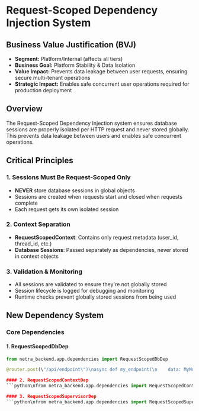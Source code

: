 # Request-Scoped Dependency Injection System

## Business Value Justification (BVJ)
- **Segment:** Platform/Internal (affects all tiers)  
- **Business Goal:** Platform Stability & Data Isolation
- **Value Impact:** Prevents data leakage between user requests, ensuring secure multi-tenant operations
- **Strategic Impact:** Enables safe concurrent user operations required for production deployment

## Overview

The Request-Scoped Dependency Injection system ensures database sessions are properly isolated per HTTP request and never stored globally. This prevents data leakage between users and enables safe concurrent operations.

## Critical Principles

### 1. Sessions Must Be Request-Scoped Only
- **NEVER** store database sessions in global objects
- Sessions are created when requests start and closed when requests complete
- Each request gets its own isolated session

### 2. Context Separation  
- **RequestScopedContext**: Contains only request metadata (user_id, thread_id, etc.)
- **Database Sessions**: Passed separately as dependencies, never stored in context objects

### 3. Validation & Monitoring
- All sessions are validated to ensure they're not globally stored
- Session lifecycle is logged for debugging and monitoring
- Runtime checks prevent globally stored sessions from being used

## New Dependency System

### Core Dependencies

#### 1. RequestScopedDbDep
```python
from netra_backend.app.dependencies import RequestScopedDbDep

@router.post(\"/api/endpoint\")\nasync def my_endpoint(\n    data: MyModel,\n    db: RequestScopedDbDep  # Auto-managed session lifecycle\n) -> Dict[str, Any]:\n    # Session is automatically created and closed\n    result = await db.execute(text(\"SELECT * FROM table\"))\n    return {\"data\": result.fetchall()}\n```

#### 2. RequestScopedContextDep
```python\nfrom netra_backend.app.dependencies import RequestScopedContextDep\n\n@router.post(\"/api/endpoint\")\nasync def my_endpoint(\n    data: MyModel,\n    context: RequestScopedContextDep  # Request metadata only\n) -> Dict[str, Any]:\n    # Context contains user_id, thread_id, run_id, etc.\n    # NO database sessions stored here\n    logger.info(f\"Processing request for user {context.user_id}\")\n    return {\"user_id\": context.user_id}\n```

#### 3. RequestScopedSupervisorDep
```python\nfrom netra_backend.app.dependencies import RequestScopedSupervisorDep\n\n@router.post(\"/api/agent/run\")\nasync def run_agent(\n    request: AgentRequest,\n    supervisor: RequestScopedSupervisorDep  # Isolated supervisor with request-scoped session\n) -> Dict[str, Any]:\n    # Supervisor has access to request-scoped session via session factory\n    # Session is automatically closed when request completes\n    await supervisor.run(request.query, request.id)\n    return {\"status\": \"started\"}\n```\n\n## Migration Guide\n\n### From Legacy to Request-Scoped Dependencies\n\n#### Before (Legacy - DEPRECATED)\n```python\n@router.post(\"/legacy/endpoint\")\nasync def legacy_endpoint(\n    data: MyModel,\n    supervisor: Supervisor = Depends(get_agent_supervisor),  # Global supervisor\n    db: AsyncSession = Depends(get_db_dependency)  # Basic session\n) -> Dict[str, Any]:\n    # PROBLEM: supervisor is global, may have stored sessions\n    # PROBLEM: no validation that session is request-scoped\n    pass\n```\n\n#### After (Request-Scoped - PREFERRED)\n```python\n@router.post(\"/v2/endpoint\")\nasync def request_scoped_endpoint(\n    data: MyModel,\n    context: RequestScopedContextDep,  # Request metadata\n    supervisor: RequestScopedSupervisorDep,  # Isolated supervisor\n    db: RequestScopedDbDep  # Validated request-scoped session\n) -> Dict[str, Any]:\n    # ✓ supervisor is created fresh for this request\n    # ✓ db session is validated as request-scoped\n    # ✓ context contains no stored sessions\n    # ✓ all resources automatically cleaned up\n    pass\n```\n\n### Migration Steps\n\n1. **Add new v2 routes** alongside existing routes\n2. **Update imports** to include new dependency types\n3. **Replace legacy dependencies** with request-scoped equivalents\n4. **Add session_scoped: true** to response for tracking\n5. **Test both versions** during transition period\n6. **Remove legacy routes** after validation\n\n## Session Validation System\n\n### Validation Functions\n\n```python\n# Validate session is request-scoped\nvalidate_session_is_request_scoped(session, \"my_operation\")\n\n# Mark session as globally stored (for testing)\nmark_session_as_global(session)\n\n# Log session lifecycle events\nensure_session_lifecycle_logging(session, \"operation_name\")\n```\n\n### Runtime Checks\n\nThe system includes multiple layers of validation:\n\n1. **Dependency Level**: Sessions are validated when injected\n2. **Context Level**: RequestScopedContext never stores sessions\n3. **Supervisor Level**: Global supervisors checked for stored sessions\n4. **Lifecycle Level**: Session creation and cleanup is logged\n\n## API Route Examples\n\n### Complete Request-Scoped Route\n\n```python\nfrom netra_backend.app.dependencies import (\n    RequestScopedContextDep,\n    RequestScopedSupervisorDep,\n    RequestScopedDbDep\n)\n\n@router.post(\"/api/agents/v2/run\")\nasync def run_agent_v2(\n    request_model: RequestModel,\n    context: RequestScopedContextDep,\n    supervisor: RequestScopedSupervisorDep\n) -> Dict[str, Any]:\n    \"\"\"Run agent with proper request-scoped dependencies.\n    \n    This route demonstrates complete request-scoped session management.\n    Database sessions are never stored globally and are automatically\n    closed when the request completes.\n    \"\"\"\n    logger.info(f\"Processing request for user {context.user_id}\")\n    \n    # Execute using request-scoped supervisor\n    await supervisor.run(\n        request_model.query, \n        context.run_id, \n        stream_updates=True\n    )\n    \n    return {\n        \"run_id\": context.run_id,\n        \"status\": \"started\", \n        \"user_id\": context.user_id,\n        \"session_scoped\": True  # Indicates new pattern usage\n    }\n```\n\n### Database Operations Route\n\n```python\n@router.get(\"/api/data/v2/{resource_id}\")\nasync def get_resource_v2(\n    resource_id: str,\n    context: RequestScopedContextDep,\n    db: RequestScopedDbDep\n) -> Dict[str, Any]:\n    \"\"\"Get resource with request-scoped database session.\"\"\"\n    \n    # Session is automatically validated and managed\n    result = await db.execute(\n        text(\"SELECT * FROM resources WHERE id = :id AND user_id = :user_id\"),\n        {\"id\": resource_id, \"user_id\": context.user_id}\n    )\n    \n    resource = result.fetchone()\n    if not resource:\n        raise HTTPException(status_code=404, detail=\"Resource not found\")\n    \n    return {\n        \"resource\": dict(resource),\n        \"user_id\": context.user_id,\n        \"session_scoped\": True\n    }\n```\n\n## Testing Request-Scoped Dependencies\n\n### Unit Tests\n\n```python\nimport pytest\nfrom netra_backend.app.dependencies import (\n    get_request_scoped_db_session,\n    validate_session_is_request_scoped\n)\n\n@pytest.mark.asyncio\nasync def test_session_isolation():\n    \"\"\"Test that sessions are properly isolated.\"\"\"\n    sessions = []\n    \n    # Create multiple sessions\n    async with get_request_scoped_db_session() as session1:\n        sessions.append(session1)\n        \n    async with get_request_scoped_db_session() as session2:\n        sessions.append(session2)\n    \n    # Verify sessions are different\n    assert sessions[0] is not sessions[1]\n    \n    # Verify sessions are request-scoped\n    for session in sessions:\n        validate_session_is_request_scoped(session, \"test\")\n```\n\n### Integration Tests\n\n```python\n@pytest.mark.asyncio\nasync def test_route_session_isolation(client):\n    \"\"\"Test that API routes use isolated sessions.\"\"\"\n    \n    # Make multiple concurrent requests\n    tasks = [\n        client.post(\"/api/agents/v2/run\", json={\"query\": f\"test {i}\"})\n        for i in range(5)\n    ]\n    \n    responses = await asyncio.gather(*tasks)\n    \n    # Verify all responses indicate session scoping\n    for response in responses:\n        assert response.json()[\"session_scoped\"] is True\n```\n\n## Troubleshooting\n\n### Common Issues\n\n#### 1. \"Session must be request-scoped\" Error\n\n**Cause**: Attempting to use a globally stored session\n\n**Solution**: Ensure sessions are obtained via RequestScopedDbDep\n\n```python\n# ❌ Wrong - may use globally stored session\ndb = get_global_session()\n\n# ✅ Correct - guaranteed request-scoped session\ndb: RequestScopedDbDep\n```\n\n#### 2. \"Global supervisor has stored session\" Error\n\n**Cause**: Legacy supervisor has a stored database session\n\n**Solution**: Use RequestScopedSupervisorDep instead\n\n```python\n# ❌ Wrong - legacy global supervisor\nsupervisor = Depends(get_agent_supervisor)\n\n# ✅ Correct - request-scoped supervisor\nsupervisor: RequestScopedSupervisorDep\n```\n\n#### 3. Session Not Closed After Request\n\n**Cause**: Manual session management or exception handling\n\n**Solution**: Use context managers and let dependency system handle lifecycle\n\n```python\n# ❌ Wrong - manual session management\nsession = create_session()\ntry:\n    # operations\nfinally:\n    await session.close()\n\n# ✅ Correct - automatic lifecycle management\nasync with get_request_scoped_db_session() as session:\n    # operations - automatically closed\n```\n\n### Debugging Session Issues\n\n1. **Check logs** for session lifecycle events\n2. **Verify dependency types** in route signatures\n3. **Run validation tests** to confirm session isolation\n4. **Monitor session counts** to detect leaks\n\n## Best Practices\n\n### 1. Always Use Request-Scoped Dependencies\n```python\n# ✅ Preferred for new code\nfrom netra_backend.app.dependencies import (\n    RequestScopedContextDep,\n    RequestScopedDbDep,\n    RequestScopedSupervisorDep\n)\n```\n\n### 2. Never Store Sessions in Objects\n```python\nclass MyService:\n    def __init__(self):\n        # ❌ NEVER store sessions in class attributes\n        self.db_session = None\n    \n    async def operation(self, db: RequestScopedDbDep):\n        # ✅ Receive session as parameter\n        result = await db.execute(text(\"SELECT 1\"))\n        return result\n```\n\n### 3. Use Context for Metadata Only\n```python\nasync def my_endpoint(context: RequestScopedContextDep, db: RequestScopedDbDep):\n    # ✅ Context contains metadata\n    user_id = context.user_id\n    \n    # ✅ Session passed separately\n    result = await db.execute(\n        text(\"SELECT * FROM table WHERE user_id = :user_id\"),\n        {\"user_id\": user_id}\n    )\n```\n\n### 4. Add Session Scoping Indicators\n```python\nreturn {\n    \"data\": result,\n    \"session_scoped\": True  # Helps track migration progress\n}\n```\n\n## Migration Checklist\n\n### For Each Route:\n- [ ] Add new v2 route with request-scoped dependencies\n- [ ] Update imports to include new dependency types\n- [ ] Replace legacy dependencies with request-scoped equivalents\n- [ ] Add `session_scoped: true` to responses\n- [ ] Test both legacy and new routes\n- [ ] Verify session isolation with concurrent requests\n- [ ] Remove legacy route after validation\n\n### For Each Service:\n- [ ] Remove any stored database sessions from class attributes\n- [ ] Update methods to receive sessions as parameters\n- [ ] Validate session lifecycle in service operations\n- [ ] Add session validation in critical paths\n\n### For Each Test:\n- [ ] Update test fixtures to use request-scoped dependencies\n- [ ] Add session isolation validation tests\n- [ ] Test concurrent request scenarios\n- [ ] Verify session cleanup after exceptions\n\n## Summary\n\nThe Request-Scoped Dependency Injection system provides:\n\n1. **Data Isolation**: Each request gets its own database session\n2. **Automatic Lifecycle Management**: Sessions are created and closed automatically\n3. **Validation & Monitoring**: Runtime checks prevent session storage violations\n4. **Migration Path**: Gradual transition from legacy to request-scoped patterns\n5. **Production Safety**: Enables safe concurrent user operations\n\nThis system is critical for production deployment where multiple users must be safely isolated from each other while sharing the same application instance.